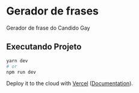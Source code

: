 # Gerador de frases

Gerador de frase do Candido Gay


## Executando Projeto


```bash
yarn dev
# or
npm run dev
```

Deploy it to the cloud with [Vercel](https://vercel.com/new?utm_source=github&utm_medium=readme&utm_campaign=next-example) ([Documentation](https://nextjs.org/docs/deployment)).
